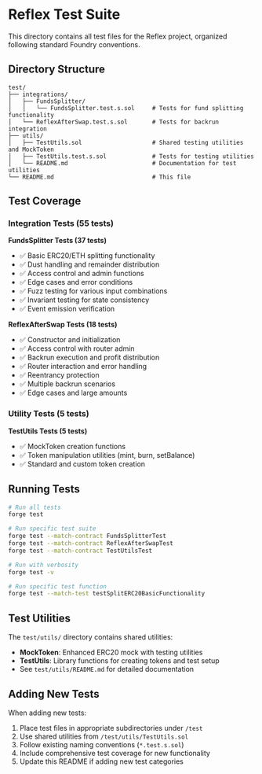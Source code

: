 # Reflex Test Suite

This directory contains all test files for the Reflex project, organized following standard Foundry conventions.

## Directory Structure

```
test/
├── integrations/
│   ├── FundsSplitter/
│   │   └── FundsSplitter.test.s.sol     # Tests for fund splitting functionality
│   └── ReflexAfterSwap.test.s.sol       # Tests for backrun integration
├── utils/
│   ├── TestUtils.sol                    # Shared testing utilities and MockToken
│   ├── TestUtils.test.s.sol             # Tests for testing utilities
│   └── README.md                        # Documentation for test utilities
└── README.md                            # This file
```

## Test Coverage

### Integration Tests (55 tests)

**FundsSplitter Tests (37 tests)**

- ✅ Basic ERC20/ETH splitting functionality
- ✅ Dust handling and remainder distribution
- ✅ Access control and admin functions
- ✅ Edge cases and error conditions
- ✅ Fuzz testing for various input combinations
- ✅ Invariant testing for state consistency
- ✅ Event emission verification

**ReflexAfterSwap Tests (18 tests)**

- ✅ Constructor and initialization
- ✅ Access control with router admin
- ✅ Backrun execution and profit distribution
- ✅ Router interaction and error handling
- ✅ Reentrancy protection
- ✅ Multiple backrun scenarios
- ✅ Edge cases and large amounts

### Utility Tests (5 tests)

**TestUtils Tests (5 tests)**

- ✅ MockToken creation functions
- ✅ Token manipulation utilities (mint, burn, setBalance)
- ✅ Standard and custom token creation

## Running Tests

```bash
# Run all tests
forge test

# Run specific test suite
forge test --match-contract FundsSplitterTest
forge test --match-contract ReflexAfterSwapTest
forge test --match-contract TestUtilsTest

# Run with verbosity
forge test -v

# Run specific test function
forge test --match-test testSplitERC20BasicFunctionality
```

## Test Utilities

The `test/utils/` directory contains shared utilities:

- **MockToken**: Enhanced ERC20 mock with testing utilities
- **TestUtils**: Library functions for creating tokens and test setup
- See `test/utils/README.md` for detailed documentation

## Adding New Tests

When adding new tests:

1. Place test files in appropriate subdirectories under `/test`
2. Use shared utilities from `/test/utils/TestUtils.sol`
3. Follow existing naming conventions (`*.test.s.sol`)
4. Include comprehensive test coverage for new functionality
5. Update this README if adding new test categories
